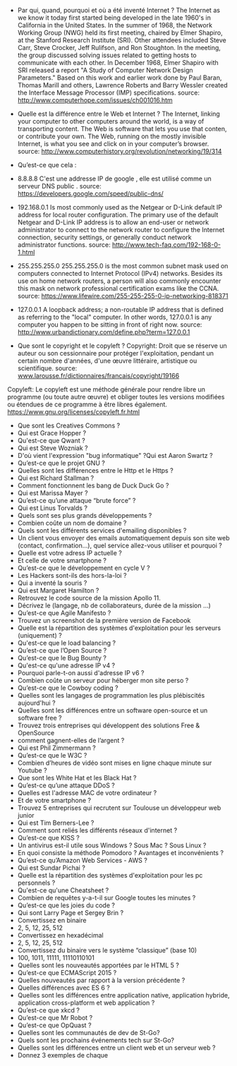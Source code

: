- Par qui, quand, pourquoi et où a été inventé Internet ?
The Internet as we know it today first started being developed in the late 1960's in California in the United States.
In the summer of 1968, the Network Working Group (NWG) held its first meeting, chaired by Elmer Shapiro, at the Stanford Research Institute (SRI). Other attendees included Steve Carr, Steve Crocker, Jeff Rulifson, and Ron Stoughton. In the meeting, the group discussed solving issues related to getting hosts to communicate with each other.
In December 1968, Elmer Shapiro with SRI released a report "A Study of Computer Network Design Parameters." Based on this work and earlier work done by Paul Baran, Thomas Marill and others, Lawrence Roberts and Barry Wessler created the Interface Message Processor (IMP) specifications.
source: http://www.computerhope.com/issues/ch001016.htm

- Quelle est la différence entre le Web et Internet ?
The Internet, linking your computer to other computers around the world, is a way of transporting content. The Web is software that lets you use that conten, or contribute your own. The Web, running on the mostly invisible Internet, is what you see and click on in your computer’s browser.
source: http://www.computerhistory.org/revolution/networking/19/314

- Qu’est-ce que cela :
- 8.8.8.8
C'est une addresse IP de google , elle est utilisé comme un serveur DNS public .
source: https://developers.google.com/speed/public-dns/

- 192.168.0.1
Is most commonly used as the Netgear or D-Link default IP address for local router configuration. The primary use of the default Netgear and D-Link IP address is to allow an end-user or network administrator to connect to the network router to configure the Internet connection, security settings, or generally conduct network administrator functions.
source: http://www.tech-faq.com/192-168-0-1.html

- 255.255.255.0
255.255.255.0 is the most common subnet mask used on computers connected to Internet Protocol (IPv4) networks. Besides its use on home network routers, a person will also commonly encounter this mask on network professional certification exams like the CCNA.
source: https://www.lifewire.com/255-255-255-0-ip-networking-818371

- 127.0.0.1
A loopback address; a non-routable IP address that is defined as referring to the "local" computer. 
In other words, 127.0.0.1 is any computer you happen to be sitting in front of right now.
source: http://www.urbandictionary.com/define.php?term=127.0.0.1

- Que sont le copyright et le copyleft ?
Copyright: Droit que se réserve un auteur ou son cessionnaire pour protéger l'exploitation, pendant un certain nombre d'années, d'une œuvre littéraire, artistique ou scientifique.
source: www.larousse.fr/dictionnaires/francais/copyright/19166

Copyleft: Le copyleft est une méthode générale pour rendre libre un programme (ou toute autre œuvre) et obliger toutes les versions modifiées ou étendues de ce programme à être libres également.
https://www.gnu.org/licenses/copyleft.fr.html

- Que sont les Creatives Commons ?
- Qui est Grace Hopper ?
- Qu'est-ce que Qwant ?
- Qui est Steve Wozniak ?
- D'où vient l'expression "bug informatique" ?Qui est Aaron Swartz ?
- Qu’est-ce que le projet GNU ?
- Quelles sont les différences entre le Http et le Https ?
- Qui est Richard Stallman ?
- Comment fonctionnent les bang de Duck Duck Go ?
- Qui est Marissa Mayer ?
- Qu’est-ce qu’une attaque “brute force” ?
- Qui est Linus Torvalds ?
- Quels sont ses plus grands développements ?
- Combien coûte un nom de domaine ?
- Quels sont les différents services d'emailing disponibles ?
- Un client vous envoyer des emails automatiquement depuis son site web (contact, confirmation...), quel service allez-vous utiliser et pourquoi ?
- Quelle est votre adress IP actuelle ?
- Et celle de votre smartphone ?
- Qu’est-ce que le développement en cycle V ?
- Les Hackers sont-ils des hors-la-loi ?
- Qui a inventé la souris ?
- Qui est Margaret Hamilton ?
- Retrouvez le code source de la mission Apollo 11.
- Décrivez le (langage, nb de collaborateurs, durée de la mission ...)
- Qu’est-ce que Agile Manifesto ?
- Trouvez un screenshot de la première version de Facebook
- Quelle est la répartition des systèmes d'exploitation pour les serveurs (uniquement) ?
- Qu'est-ce que le load balancing ?
- Qu’est-ce que l’Open Source ?
- Qu’est-ce que le Bug Bounty ?
- Qu'est-ce qu'une adresse IP v4 ?
- Pourquoi parle-t-on aussi d'adresse IP v6 ?
- Combien coûte un serveur pour héberger mon site perso ?
- Qu’est-ce que le Cowboy coding ?
- Quelles sont les langages de programmation les plus plébiscités aujourd'hui ?
- Quelles sont les différences entre un software open-source et un software free ?
- Trouvez trois entreprises qui développent des solutions Free & OpenSource
- comment gagnent-elles de l’argent ?
- Qui est Phil Zimmermann ?
- Qu’est-ce que le W3C ?
- Combien d’heures de vidéo sont mises en ligne chaque minute sur Youtube ?
- Que sont les White Hat et les Black Hat ?
- Qu’est-ce qu’une attaque DDoS ?
- Quelles est l'adresse MAC de votre ordinateur ?
- Et de votre smartphone ?
- Trouvez 5 entreprises qui recrutent sur Toulouse un développeur web junior
- Qui est Tim Berners-Lee ?
- Comment sont reliés les différents réseaux d'internet ?
- Qu’est-ce que KISS ?
- Un antivirus est-il utile sous Windows ? Sous Mac ? Sous Linux ?
- En quoi consiste la méthode Pomodoro ? Avantages et inconvénients ?
- Qu’est-ce qu’Amazon Web Services - AWS ?
- Qui est Sundar Pichai ?
- Quelle est la répartition des systèmes d'exploitation pour les pc personnels ?
- Qu'est-ce qu'une Cheatsheet ?
- Combien de requêtes y-a-t-il sur Google toutes les minutes ?
- Qu’est-ce que les joies du code ?
- Qui sont Larry Page et Sergey Brin ?
- Convertissez en binaire
- 2, 5, 12, 25, 512
- Convertissez en hexadécimal
- 2, 5, 12, 25, 512
- Convertissez du binaire vers le système “classique” (base 10)
- 100, 1011, 11111, 11110110101
- Quelles sont les nouveautés apportées par le HTML 5 ?
- Qu’est-ce que ECMAScript 2015 ?
- Quelles nouveautés par rapport à la version précédente ?
- Quelles différences avec ES 6 ?
- Quelles sont les différences entre application native, application hybride, application cross-platform et web application ?
- Qu’est-ce que xkcd ?
- Qu’est-ce que Mr Robot ?
- Qu’est-ce que OpQuast ?
- Quelles sont les communautés de dev de St-Go?
- Quels sont les prochains événements tech sur St-Go?
- Quelles sont les différences entre un client web et un serveur web ?
- Donnez 3 exemples de chaque

